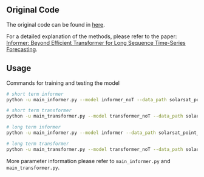 ## Original Code
The original code can be found in [here](https://github.com/zhouhaoyi/Informer2020).

For a detailed explanation of the methods, please refer to the paper: 
[Informer: Beyond Efficient Transformer for Long Sequence Time-Series Forecasting](https://arxiv.org/abs/2012.07436). 


## Usage
Commands for training and testing the model 

```bash
# short term informer
python -u main_informer.py --model informer_noT --data_path solarsat_point_if_ --seq_len 12 --label_len 12 --pred_len 12

# short term transformer
python -u main_transformer.py --model transformer_noT --data_path solarsat_point_if_long_ --seq_len 96 --label_len 96 --pred_len 96

# long term informer
python -u main_informer.py --model informer --data_path solarsat_point_if_ --seq_len 12 --label_len 12 --pred_len 12

# long term transformer
python -u main_transformer.py --model transformer_noT --data_path solarsat_point_if_long_ --seq_len 96 --label_len 96 --pred_len 96
```

More parameter information please refer to `main_informer.py` and `main_transformer.py`.


